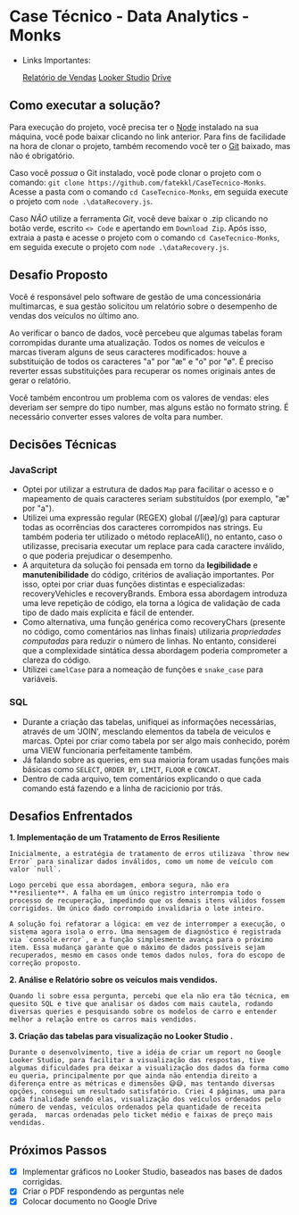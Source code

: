 # Case Técnico - Data Analytics - Monks

 - Links Importantes:

    [Relatório de Vendas](./RelatórioVendas-Monks.pdf)
    [Looker Studio](https://lookerstudio.google.com/u/0/reporting/4e3d1fde-9960-4812-a965-4403aff9f1dd/page/nrWaF)
    [Drive](https://drive.google.com/drive/folders/1h1eYhSlzBDFLa960ltJPsDdoc4GsKiS9?hl=pt-br)



## Como executar a solução?

Para execução do projeto, você precisa ter o [Node](https://nodejs.org/pt/download) instalado na sua máquina, você pode baixar clicando no link anterior.
Para fins de facilidade na hora de clonar o projeto, também recomendo você ter o [Git](https://git-scm.com/downloads) baixado, mas não é obrigatório.

Caso você *possua* o Git instalado, você pode clonar o projeto com o comando: `git clone https://github.com/fatekkl/CaseTecnico-Monks`. Acesse a pasta com o comando `cd CaseTecnico-Monks`, em seguida execute o projeto com `node .\dataRecovery.js`.


Caso *NÃO* utilize a ferramenta *Git*, você deve baixar o .zip clicando no botão verde, escrito `<> Code` e apertando em `Download Zip`. Após isso, extraia a pasta e acesse o projeto com o comando `cd CaseTecnico-Monks`, em seguida execute o projeto com `node .\dataRecovery.js`.


## Desafio Proposto

Você é responsável pelo software de gestão de uma concessionária multimarcas, e sua gestão solicitou um relatório sobre o desempenho de vendas dos veículos no último ano.

Ao verificar o banco de dados, você percebeu que algumas tabelas foram corrompidas durante uma atualização. Todos os nomes de veículos e marcas tiveram alguns de seus caracteres modificados: houve a substituição de todos os caracteres "a" por "æ" e "o" por "ø".
É preciso reverter essas substituições para recuperar os nomes originais antes de gerar o relatório.

Você também encontrou um problema com os valores de vendas: eles deveriam ser sempre do tipo number, mas alguns estão no formato string. É necessário converter esses valores de volta para number.

## Decisões Técnicas

### JavaScript
- Optei por utilizar a estrutura de dados `Map` para facilitar o acesso e o mapeamento de quais caracteres seriam substituídos (por exemplo, "æ" por "a").
- Utilizei uma expressão regular (REGEX) global (/[æø]/g) para capturar todas as ocorrências dos caracteres corrompidos nas strings. Eu também poderia ter utilizado o método replaceAll(), no entanto, caso o utilizasse, precisaria executar um replace para cada caractere inválido, o que poderia prejudicar o desempenho.
- A arquitetura da solução foi pensada em torno da **legibilidade** e **manutenibilidade** do código, critérios de avaliação importantes. Por isso, optei por criar duas funções distintas e especializadas: recoveryVehicles e recoveryBrands. Embora essa abordagem introduza uma leve repetição de código, ela torna a lógica de validação de cada tipo de dado mais explícita e fácil de entender.
- Como alternativa, uma função genérica como recoveryChars (presente no código, como comentários nas linhas finais) utilizaria *propriedades computadas* para reduzir o número de linhas. No entanto, considerei que a complexidade sintática dessa abordagem poderia comprometer a clareza do código.
- Utilizei `camelCase` para a nomeação de funções e `snake_case` para variáveis.

### SQL
- Durante a criação das tabelas, unifiquei as informações necessárias, através de um 'JOIN', mesclando elementos da tabela de veiculos e marcas. Optei por criar como tabela por ser algo mais conhecido, porém uma VIEW funcionaria perfeitamente também.
- Já falando sobre as queries, em sua maioria foram usadas funções mais básicas como `SELECT`, `ORDER BY`, `LIMIT`, `FLOOR` e `CONCAT`.
- Dentro de cada arquivo, tem comentários explicando o que cada comando está fazendo e a linha de racicionio por trás.


## Desafios Enfrentados

**1. Implementação de um Tratamento de Erros Resiliente**

    Inicialmente, a estratégia de tratamento de erros utilizava `throw new Error` para sinalizar dados inválidos, como um nome de veículo com valor `null`.

    Logo percebi que essa abordagem, embora segura, não era **resiliente**. A falha em um único registro interrompia todo o processo de recuperação, impedindo que os demais itens válidos fossem corrigidos. Um único dado corrompido invalidaria o lote inteiro.

    A solução foi refatorar a lógica: em vez de interromper a execução, o sistema agora isola o erro. Uma mensagem de diagnóstico é registrada via `console.error`, e a função simplesmente avança para o próximo item. Essa mudança garante que o máximo de dados possíveis sejam recuperados, mesmo em casos onde temos dados nulos, fora do escopo de correção proposto.

**2. Análise e Relatório sobre os veículos mais vendidos.**

    Quando li sobre essa pergunta, percebi que ela não era tão técnica, em quesito SQL e tive que analisar os dados com mais cautela, rodando diversas queries e pesquisando sobre os modelos de carro e entender melhor a relação entre os carros mais vendidos.


**3. Criação das tabelas para visualização no Looker Studio .**

    Durante o desenvolvimento, tive a idéia de criar um report no Google Looker Studio, para facilitar a visualização das respostas, tive algumas dificuldades pra deixar a visualização dos dados da forma como eu queria, principalmente por que ainda não entendia direito a diferença entre as métricas e dimensões 😅😅, mas tentando diversas opções, consegui um resultado satisfatório. Criei 4 páginas, uma para cada finalidade sendo elas, visualização dos veículos ordenados pelo número de vendas, veículos ordenados pela quantidade de receita gerada,  marcas ordenadas pelo ticket médio e faixas de preço mais vendidas.



## Próximos Passos

  - [x] Implementar gráficos no Looker Studio, baseados nas bases de dados corrigidas.
  - [x] Criar o PDF respondendo as perguntas nele
  - [x] Colocar documento no Google Drive
